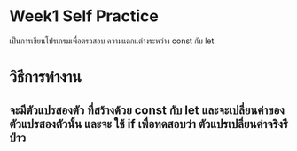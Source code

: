 # Week1 Self Practice

เป็นการเขียนโปรเกรมเพื่อตรวสอบ ความแตกแต่างระหว่าง const กับ let

# วิธีการทำงาน
จะมีตัวแปรสองตัว ที่สร้างด้วย const กับ let และจะเปลี่ยนค่าของตัวแปรสองตัวนั้น
และจะ ใช้ if เพื่อทดสอบว่า ตัวแปรเปลี่ยนค่าจริงรึป่าว
---
